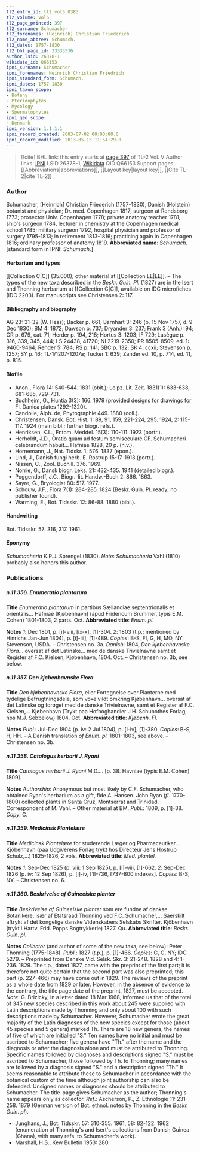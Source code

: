 ```yaml
---
tl2_entry_id: tl2_vol5_0383
tl2_volume: vol5
tl2_page_printed: 397
tl2_surname: Schumacher
tl2_forenames: (Heinrich) Christian Friederich
tl2_name_abbrev: Schumach.
tl2_dates: 1757-1830
tl2_bhl_page_id: 33333536
author_lsid: 26378-1
wikidata_id: Q66153
ipni_surname: Schumacher
ipni_forenames: Heinrich Christian Friedrich
ipni_standard_form: Schumach.
ipni_dates: 1757-1830
ipni_taxon_scope: 
- Botany
- Pteridophytes
- Mycology
- Spermatophytes
ipni_geo_scope: 
- Denmark
ipni_version: 1.1.1.1
ipni_record_created: 2003-07-02 00:00:00.0
ipni_record_modified: 2013-05-15 11:54:29.0
---
```


> [!cite] BHL link: this entry starts at [page 397](https://www.biodiversitylibrary.org/page/33333536) of TL-2 Vol. V
> Author links: [IPNI](https://www.ipni.org/a/26378-1) LSID 26378-1, [Wikidata](https://www.wikidata.org/wiki/Q66153) QID Q66153
> Support pages: [[Abbreviations|abbreviations]], [[Layout key|layout key]], [[Cite TL-2|cite TL-2]]

### Author

Schumacher, \[Heinrich\] Christian Friederich (1757-1830), Danish (Holstein) botanist and physician; Dr. med. Copenhagen 1817; surgeon at Rendsborg 1773; prosector Univ. Copenhagen 1778; private anatomy teacher 1781, ship's surgeon 1784, lecturer in chemistry at the Copenhagen medical school 1785; military surgeon 1792, hospital physician and professor of surgery 1795-1813; in retirement 1813-1816; practicing again in Copenhagen 1816; ordinary professor of anatomy 1819. 
**Abbreviated name**: *Schumach.* \[standard form in IPNI: *Schumach.*\]

#### Herbarium and types

[[Collection C|C]] (35.000); other material at [[Collection LE|LE]]. – The types of the new taxa described in the *Beskr. Guin. Pl.* (1827) are in the Isert and Thonning herbarium at [[Collection C|C]], available on IDC microfiches (IDC 2203). For manuscripts see Christensen 2: 117.

#### Bibliography and biography

AG 23: 31-32 (W. Hess); Backer p. 661; Barnhart 3: 246 (b. 15 Nov 1757, d. 9 Dec 1830); BM 4: 1872; Dawson p. 737; Dryander 3: 237; Frank 3 (Anh.): 94; GR p. 679, cat. 71; Herder p. 194, 218; Hortus 3: 1203; IF 729; Lasègue p. 316, 339, 345, 444; LS 24438, 41720; NI 2219-2350; PR 8505-8509, ed. 1: 9460-9464; Rehder 5: 784; RS p. 141; SBC p. 132; SK 4: ccxii; Stevenson p. 1257; SY p. 16; TL-1/1207-1207a; Tucker 1: 639; Zander ed. 10, p. 714, ed. 11, p. 815.

#### Biofile

- Anon., Flora 14: 540-544. 1831 (obit.); Leipz. Lit. Zeit. 1831(1): 633-638, 681-685, 729-731.
- Buchheim, G., Huntia 3(3): 166. 1979 (provided designs for drawings for Fl. Danica plates 1292-1320).
- Candolle, Alph. de, Phytographie 449. 1880 (coll.).
- Christensen, Dansk. Bot. Hist. 1: 89, 91, 159, 221-224, 295. 1924, 2: 115-117. 1924 (main bibl.; further biogr. refs.).
- Henriksen, K.L., Entom. Meddel. 15(3): 110-111. 1923 (portr.).
- Herholdt, J.D., Oratio quam ad festum semiseculare CF. Schumacheri celebrandum habuit... Hafniae 1828, 20 p. (n.v.).
- Hornemann, J., Nat. Tidskr. 1: 576. 1837 (epon.).
- Lind, J., Danish fungi herb. E. Rostrup 15-17. 1913 (portr.).
- Nissen, C., Zool. Buchill. 376. 1969.
- Norrie, G., Dansk biogr. Leks. 21: 432-435. 1941 (detailed biogr.).
- Poggendorff, J.C., Biogr.-lit. Handw.-Buch 2: 866. 1863.
- Sayre, G., Bryologist 80: 517. 1977.
- Schouw, J.F., Flora 7(1): 284-285. 1824 (Beskr. Guin. Pl. ready; no publisher found).
- Warming, E., Bot. Tidsskr. 12: 86-88. 1880 (bibl.).

#### Handwriting

Bot. Tidsskr. 57: 316, 317. 1961.

#### Eponymy

*Schumacheria* K.P.J. Sprengel (1830). *Note*: *Schumacheria* Vahl (1810) probably also honors this author.

### Publications

##### n.11.356. Enumeratio plantarum

**Title**
*Enumeratio plantarum* in partibus Sællandiae septentrionalis et orientalis... Hafniae \[Kjøbenhavn\] (apud Fridericum Brummer, typis E.M. Cohen) 1801-1803, 2 parts. Oct.
**Abbreviated title**: *Enum. pl.*

**Notes**
*1*: Dec 1801, p. \[i\]-viii, \[ix-x\], \[1\]-304.
*2*: 1803 (t.p.; mentioned by Hinrichs Jan-Jun 1804), p. \[i\]-iii\], \[1\]-489.
*Copies*: B-S, FI, G, H, MO, NY, Stevenson, USDA. – Christensen no. 3a.
*Danish*: 1804, *Den kjøbenhavnske Flora*... oversat af det Latinske... med de danske Trivielnavne samt et Register af F.C. Kielsen, Kjøbenhavn, 1804. Oct. – Christensen no. 3b, see below.

##### n.11.357. Den kjøbenhavnske Flora

**Title**
*Den kjøbenhavnske Flora*, eller Fortegnelse over Planterne med tydelige Befrugtningsdele, som voxe vildt omkring Kjøbenhavn... oversat af det Latinske og forøget med de danske Trivielnavne, samt et Register af F.C. Kielsen,... Kjøbenhavn (Trykt paa Hofboghandler J.H. Schubothes Forlag, hos M.J. Sebbelow) 1804. Oct.
**Abbreviated title**: *Kjøbenh. Fl.*

**Notes**
*Publ*.: Jul-Dec 1804 (p. iv: 2 Jul 1804), p. \[i-iv\], \[1\]-380. *Copies*: B-S, H, HH. – A Danish translation *of Enum. pl.* 1801-1803, see above. – Christensen no. 3b.

##### n.11.358. Catalogus herbarii J. Ryani

**Title**
*Catalogus herbarii J. Ryani* M.D.... \[p. 38: Havniae (typis E.M. Cohen) 1809\].

**Notes**
*Authorship*: Anonymous but most likely by C.F. Schumacher, who obtained Ryan's herbarium as a gift, fide A. Hansen. John Ryan (*fl*. 1770-1800) collected plants in Santa Cruz, Montserrat and Trinidad. Correspondent of M. Vahl. – Other material at BM.
*Publ*.: 1809, p. \[1\]-38. *Copy*: C.

##### n.11.359. Medicinsk Plantelære

**Title**
*Medicinsk Plantelære* for studerende Læger og Pharmaceutiker... Kjöbenhavn (paa Udgiverens Forlag trykt hos Directeur Jens Hostrup Schulz,...) 1825-1826, 2 vols.
**Abbreviated title**: *Med. plantel.*

**Notes**
*1*: Sep-Dec 1825 (p. viii: 1 Sep 1825), p. \[i\]-viii, \[1\]-662.
*2*: Sep-Dec 1826 (p. iv: 12 Sep 1826), p. \[i\]-iv, \[1\]-736, \[737-800 indexes\].
*Copies*: B-S, NY. – Christensen no. 6.

##### n.11.360. Beskrivelse af Guineeiske planter

**Title**
*Beskrivelse af Guineeiske planter* som ere fundne af dankse Botanikere, især af Etatsraad Thonning ved F.C. Schumacher,... Saerskilt aftrykt af det kongelige danske Videnskabers Selskabs Skrifter. Kjöbenhavn (trykt i Hartv. Frid. Popps Bogtrykkerie) 1827. Qu.
**Abbreviated title**: *Beskr. Guin. pl.*

**Notes**
*Collector* (and author of some of the new taxa, see below): Peter Thonning (1775-1848).
*Publ*.: 1827 (t.p.), p. \[1\]-466. *Copies*: C, G, NY; IDC 5279. – Preprinted from Danske Vid. Selsk. Skr. 3: 21-248. 1828 and 4: 1-236. 1829. The t.p., dated 1827, came with the preprint of the first part; it is therefore not quite certain that the second part was also preprinted; this part (p. 227-466) may have come out in 1829. The reviews of the preprint as a whole date from 1829 or later. However, in the absence of evidence to the contrary, the title page date of the preprint, 1827, must be accepted.
*Note*: G. Brizicky, in a letter dated 18 Mar 1968, informed us that of the total of 345 new species described in this work about 245 were supplied with Latin descriptions made by Thonning and only about 100 with such descriptions made by Schumacher. However, Schumacher wrote the great majority of the Latin diagnoses of the new species except for those (about 45 species and 5 genera) marked Th. There are 18 new genera, the names of five of which are initialled "S." Ten names have no initial and must be ascribed to Schumacher; five genera have "Th." after the name and the diagnosis or after the diagnosis alone and must be attributed to Thonning. Specific names followed by diagnoses and descriptions signed "S." must be ascribed to Schumacher, those followed by Th. to Thonning; many names are followed by a diagnosis signed "S." and a description signed "Th." It seems reasonable to attribute these to Schumacher in accordance with the botanical custom of the time although joint authorship can also be defended. Unsigned names or diagnoses should be attributed to Schumacher. The title-page gives Schumacher as the author; Thonning's name appears only as collector.
*Ref*.: Ascherson, P., Z. Ethnologie 11: 231-258. 1879 (German version of Bot. ethnol. notes by Thonning in the *Beskr. Guin. pl*).
- Junghans, J., Bot. Tidsskr. 57: 310-355. 1961, 58: 82-122. 1962 (enumeration of Thonning's and Isert's collections from Danish Guinea (Ghana), with many refs. to Schumacher's work).
- Marshall, H.S., Kew Bulletin 1953: 280.

